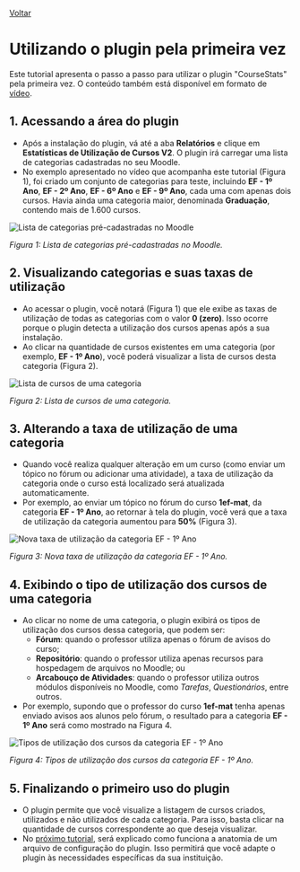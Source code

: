 [Voltar](../README.md)

# Utilizando o plugin pela primeira vez

Este tutorial apresenta o passo a passo para utilizar o plugin "CourseStats" pela primeira vez. O conteúdo também está disponível em formato de [vídeo](https://www.youtube.com/watch?v=98T4p3GH8F8).

## 1. Acessando a área do plugin
- Após a instalação do plugin, vá até a aba **Relatórios** e clique em **Estatísticas de Utilização de Cursos V2**. O plugin irá carregar uma lista de categorias cadastradas no seu Moodle.
- No exemplo apresentado no vídeo que acompanha este tutorial (Figura 1), foi criado um conjunto de categorias para teste, incluindo **EF - 1º Ano**, **EF - 2º Ano**, **EF - 6º Ano** e **EF - 9º Ano**, cada uma com apenas dois cursos. Havia ainda uma categoria maior, denominada **Graduação**, contendo mais de 1.600 cursos.

![Lista de categorias pré-cadastradas no Moodle](../images/tut2-1.png)

*Figura 1: Lista de categorias pré-cadastradas no Moodle.*

## 2. Visualizando categorias e suas taxas de utilização
- Ao acessar o plugin, você notará (Figura 1) que ele exibe as taxas de utilização de todas as categorias com o valor **0 (zero)**. Isso ocorre porque o plugin detecta a utilização dos cursos apenas após a sua instalação.
- Ao clicar na quantidade de cursos existentes em uma categoria (por exemplo, **EF - 1º Ano**), você poderá visualizar a lista de cursos desta categoria (Figura 2).

![Lista de cursos de uma categoria](../images/tut2-2.png)

*Figura 2: Lista de cursos de uma categoria.*

## 3. Alterando a taxa de utilização de uma categoria 
- Quando você realiza qualquer alteração em um curso (como enviar um tópico no fórum ou adicionar uma atividade), a taxa de utilização da categoria onde o curso está localizado será atualizada automaticamente.
- Por exemplo, ao enviar um tópico no fórum do curso **1ef-mat**, da categoria **EF - 1º Ano**, ao retornar à tela do plugin, você verá que a taxa de utilização da categoria aumentou para **50%** (Figura 3).

![Nova taxa de utilização da categoria EF - 1º Ano](../images/tut2-3.png)

*Figura 3: Nova taxa de utilização da categoria EF - 1º Ano.*

## 4. Exibindo o tipo de utilização dos cursos de uma categoria 
- Ao clicar no nome de uma categoria, o plugin exibirá os tipos de utilização dos cursos dessa categoria, que podem ser:
    - **Fórum**: quando o professor utiliza apenas o fórum de avisos do curso; 
    - **Repositório**: quando o professor utiliza apenas recursos para hospedagem de arquivos no Moodle; ou 
    - **Arcabouço de Atividades**: quando o professor utiliza outros módulos disponíveis no Moodle, como *Tarefas*, *Questionários*, entre outros.
- Por exemplo, supondo que o professor do curso **1ef-mat** tenha apenas enviado avisos aos alunos pelo fórum, o resultado para a categoria **EF - 1º Ano** será como mostrado na Figura 4.

![Tipos de utilização dos cursos da categoria EF - 1º Ano](../images/tut2-4.png)

*Figura 4: Tipos de utilização dos cursos da categoria EF - 1º Ano.*

## 5. Finalizando o primeiro uso do plugin 
- O plugin permite que você visualize a listagem de cursos criados, utilizados e não utilizados de cada categoria. Para isso, basta clicar na quantidade de cursos correspondente ao que deseja visualizar.
- No [próximo tutorial](config_file_explanation.md), será explicado como funciona a anatomia de um arquivo de configuração do plugin. Isso permitirá que você adapte o plugin às necessidades específicas da sua instituição.
